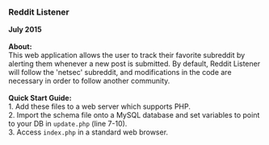 <h3>Reddit Listener</h3>
<strong>July 2015</strong><br><br>
<strong>About:</strong><br>
This web application allows the user to track their favorite subreddit by alerting them whenever a new post is submitted. By default, Reddit Listener will follow the 'netsec' subreddit, and modifications in the code are necessary in order to follow another community.<br><br>
<strong>Quick Start Guide:</strong><br>
1. Add these files to a web server which supports PHP.<br>
2. Import the schema file onto a MySQL database and set variables to point to your DB in <code>update.php</code> (line 7-10).<br>
3. Access <code>index.php</code> in a standard web browser.



